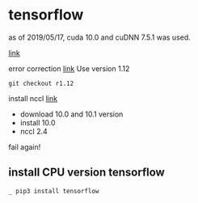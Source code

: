 # tensorflow

as of 2019/05/17, cuda 10.0 and cuDNN 7.5.1 was used.

[link](https://www.tensorflow.org/install/source)

error correction [link](https://github.com/tensorflow/tensorflow/issues/27931)
Use version 1.12

```
git checkout r1.12
```

install nccl [link](https://docs.nvidia.com/deeplearning/sdk/nccl-install-guide/index.html)
- download 10.0 and 10.1 version
- install 10.0
- nccl 2.4

fail again!

## install CPU version tensorflow

```
_ pip3 install tensorflow
```

